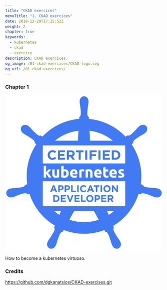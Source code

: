 ```yaml
---
title: "CKAD exercices"
menuTitle: "1. CKAD exercices"
date: 2018-12-29T17:15:52Z
weight: 2
chapter: true
keywords:
  - kubernetes
  - ckad
  - exercice
description: CKAD exercices.
og_image: /01-ckad-exercices/CKAD-logo.svg
og_url: /01-ckad-exercices/
---
```



### Chapter 1


![helm](CKAD-logo.svg)

How to become a kubernetes virtuoso.

### Credits

https://github.com/dgkanatsios/CKAD-exercises.git
